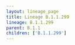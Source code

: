```yaml
---
layout: lineage_page
title: Lineage B.1.1.299
lineage: B.1.1.299
parent: B.1.1
children: ['B.1.1.299']
---
```

